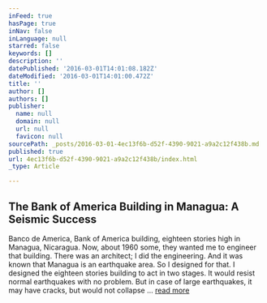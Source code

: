 ```yaml
---
inFeed: true
hasPage: true
inNav: false
inLanguage: null
starred: false
keywords: []
description: ''
datePublished: '2016-03-01T14:01:08.182Z'
dateModified: '2016-03-01T14:01:00.472Z'
title: ''
author: []
authors: []
publisher:
  name: null
  domain: null
  url: null
  favicon: null
sourcePath: _posts/2016-03-01-4ec13f6b-d52f-4390-9021-a9a2c12f438b.md
published: true
url: 4ec13f6b-d52f-4390-9021-a9a2c12f438b/index.html
_type: Article

---
```

## The Bank of America Building in Managua: A Seismic Success

Banco de America, Bank of America building, eighteen stories high in Managua, Nicaragua. Now, about 1960 some, they wanted me to engineer that building. There was an architect; I did the engineering. And it was known that Managua is an earthquake area. So I designed for that. I designed the eighteen stories building to act in two stages. It would resist normal earthquakes with no problem. But in case of large earthquakes, it may have cracks, but would not collapse ... [read more][0]

[0]: http://www.oac.cdlib.org/view?docId=kt4w1003s9;NAAN=13030&doc.view=frames&chunk.id=d0e10464&toc.id=d0e10239&brand=oac4